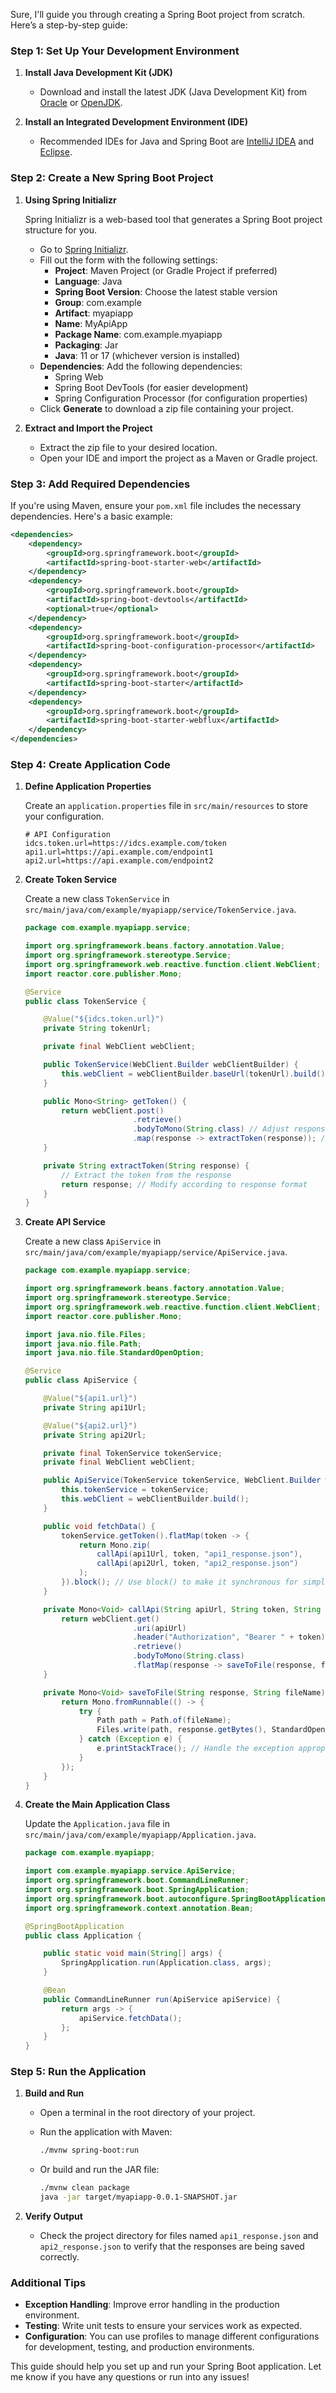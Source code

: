 Sure, I'll guide you through creating a Spring Boot project from scratch. Here’s a step-by-step guide:

### Step 1: Set Up Your Development Environment

1. **Install Java Development Kit (JDK)**
   - Download and install the latest JDK (Java Development Kit) from [Oracle](https://www.oracle.com/java/technologies/javase-jdk11-downloads.html) or [OpenJDK](https://adoptium.net/).

2. **Install an Integrated Development Environment (IDE)**
   - Recommended IDEs for Java and Spring Boot are [IntelliJ IDEA](https://www.jetbrains.com/idea/) and [Eclipse](https://www.eclipse.org/).

### Step 2: Create a New Spring Boot Project

1. **Using Spring Initializr**

   Spring Initializr is a web-based tool that generates a Spring Boot project structure for you.

   - Go to [Spring Initializr](https://start.spring.io/).
   - Fill out the form with the following settings:
     - **Project**: Maven Project (or Gradle Project if preferred)
     - **Language**: Java
     - **Spring Boot Version**: Choose the latest stable version
     - **Group**: com.example
     - **Artifact**: myapiapp
     - **Name**: MyApiApp
     - **Package Name**: com.example.myapiapp
     - **Packaging**: Jar
     - **Java**: 11 or 17 (whichever version is installed)
   - **Dependencies**: Add the following dependencies:
     - Spring Web
     - Spring Boot DevTools (for easier development)
     - Spring Configuration Processor (for configuration properties)
   - Click **Generate** to download a zip file containing your project.

2. **Extract and Import the Project**

   - Extract the zip file to your desired location.
   - Open your IDE and import the project as a Maven or Gradle project.

### Step 3: Add Required Dependencies

If you're using Maven, ensure your `pom.xml` file includes the necessary dependencies. Here's a basic example:

```xml
<dependencies>
    <dependency>
        <groupId>org.springframework.boot</groupId>
        <artifactId>spring-boot-starter-web</artifactId>
    </dependency>
    <dependency>
        <groupId>org.springframework.boot</groupId>
        <artifactId>spring-boot-devtools</artifactId>
        <optional>true</optional>
    </dependency>
    <dependency>
        <groupId>org.springframework.boot</groupId>
        <artifactId>spring-boot-configuration-processor</artifactId>
    </dependency>
    <dependency>
        <groupId>org.springframework.boot</groupId>
        <artifactId>spring-boot-starter</artifactId>
    </dependency>
    <dependency>
        <groupId>org.springframework.boot</groupId>
        <artifactId>spring-boot-starter-webflux</artifactId>
    </dependency>
</dependencies>
```

### Step 4: Create Application Code

1. **Define Application Properties**

   Create an `application.properties` file in `src/main/resources` to store your configuration.

   ```properties
   # API Configuration
   idcs.token.url=https://idcs.example.com/token
   api1.url=https://api.example.com/endpoint1
   api2.url=https://api.example.com/endpoint2
   ```

2. **Create Token Service**

   Create a new class `TokenService` in `src/main/java/com/example/myapiapp/service/TokenService.java`.

   ```java
   package com.example.myapiapp.service;

   import org.springframework.beans.factory.annotation.Value;
   import org.springframework.stereotype.Service;
   import org.springframework.web.reactive.function.client.WebClient;
   import reactor.core.publisher.Mono;

   @Service
   public class TokenService {

       @Value("${idcs.token.url}")
       private String tokenUrl;

       private final WebClient webClient;

       public TokenService(WebClient.Builder webClientBuilder) {
           this.webClient = webClientBuilder.baseUrl(tokenUrl).build();
       }

       public Mono<String> getToken() {
           return webClient.post()
                           .retrieve()
                           .bodyToMono(String.class) // Adjust response handling as needed
                           .map(response -> extractToken(response)); // Implement extractToken method
       }

       private String extractToken(String response) {
           // Extract the token from the response
           return response; // Modify according to response format
       }
   }
   ```

3. **Create API Service**

   Create a new class `ApiService` in `src/main/java/com/example/myapiapp/service/ApiService.java`.

   ```java
   package com.example.myapiapp.service;

   import org.springframework.beans.factory.annotation.Value;
   import org.springframework.stereotype.Service;
   import org.springframework.web.reactive.function.client.WebClient;
   import reactor.core.publisher.Mono;

   import java.nio.file.Files;
   import java.nio.file.Path;
   import java.nio.file.StandardOpenOption;

   @Service
   public class ApiService {

       @Value("${api1.url}")
       private String api1Url;

       @Value("${api2.url}")
       private String api2Url;

       private final TokenService tokenService;
       private final WebClient webClient;

       public ApiService(TokenService tokenService, WebClient.Builder webClientBuilder) {
           this.tokenService = tokenService;
           this.webClient = webClientBuilder.build();
       }

       public void fetchData() {
           tokenService.getToken().flatMap(token -> {
               return Mono.zip(
                   callApi(api1Url, token, "api1_response.json"),
                   callApi(api2Url, token, "api2_response.json")
               );
           }).block(); // Use block() to make it synchronous for simplicity
       }

       private Mono<Void> callApi(String apiUrl, String token, String fileName) {
           return webClient.get()
                           .uri(apiUrl)
                           .header("Authorization", "Bearer " + token)
                           .retrieve()
                           .bodyToMono(String.class)
                           .flatMap(response -> saveToFile(response, fileName));
       }

       private Mono<Void> saveToFile(String response, String fileName) {
           return Mono.fromRunnable(() -> {
               try {
                   Path path = Path.of(fileName);
                   Files.write(path, response.getBytes(), StandardOpenOption.CREATE, StandardOpenOption.TRUNCATE_EXISTING);
               } catch (Exception e) {
                   e.printStackTrace(); // Handle the exception appropriately
               }
           });
       }
   }
   ```

4. **Create the Main Application Class**

   Update the `Application.java` file in `src/main/java/com/example/myapiapp/Application.java`.

   ```java
   package com.example.myapiapp;

   import com.example.myapiapp.service.ApiService;
   import org.springframework.boot.CommandLineRunner;
   import org.springframework.boot.SpringApplication;
   import org.springframework.boot.autoconfigure.SpringBootApplication;
   import org.springframework.context.annotation.Bean;

   @SpringBootApplication
   public class Application {

       public static void main(String[] args) {
           SpringApplication.run(Application.class, args);
       }

       @Bean
       public CommandLineRunner run(ApiService apiService) {
           return args -> {
               apiService.fetchData();
           };
       }
   }
   ```

### Step 5: Run the Application

1. **Build and Run**

   - Open a terminal in the root directory of your project.
   - Run the application with Maven:

     ```bash
     ./mvnw spring-boot:run
     ```

   - Or build and run the JAR file:

     ```bash
     ./mvnw clean package
     java -jar target/myapiapp-0.0.1-SNAPSHOT.jar
     ```

2. **Verify Output**

   - Check the project directory for files named `api1_response.json` and `api2_response.json` to verify that the responses are being saved correctly.

### Additional Tips

- **Exception Handling**: Improve error handling in the production environment.
- **Testing**: Write unit tests to ensure your services work as expected.
- **Configuration**: You can use profiles to manage different configurations for development, testing, and production environments.

This guide should help you set up and run your Spring Boot application. Let me know if you have any questions or run into any issues!
